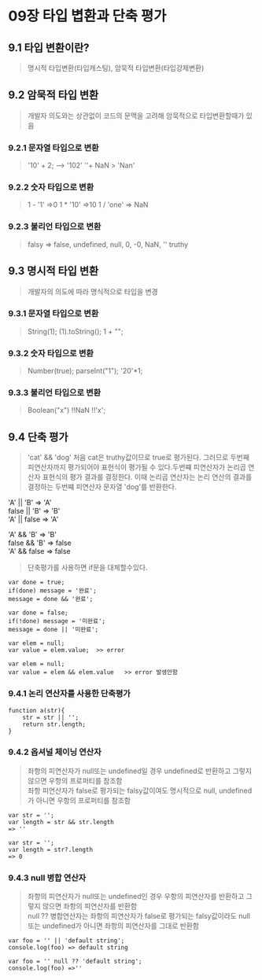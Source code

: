 # 09장 타입 볍환과 단축 평가

## 9.1 타입 변환이란?
>명시적 타입변환(타입캐스팅), 암묵적 타입변환(타입강제변환)

## 9.2 암묵적 타입 변환
>개발자 의도와는 상관없이 코드의 문맥을 고려해 암묵적으로 타입변환할때가 있음

### 9.2.1 문자열 타입으로 변환
>'10' + 2;  --> '102'
>''+ NaN > 'Nan'

### 9.2.2 숫자 타입으로 변환
>1 - '1'  =>0
>1 * '10'  =>10
>1 / 'one' => NaN

### 9.2.3 불리언 타입으로 변환
>falsy => false, undefined, null, 0, -0, NaN, ''
>truthy

## 9.3 명시적 타입 변환
>개발자의 의도에 따라 명식적으로 타입을 변경

### 9.3.1 문자열 타입으로 변환
>String(1);
>(1).toString();
>1 + "";

### 9.3.2 숫자 타입으로 변환
>Number(true);
>parseInt("1");
>'20'*1;

### 9.3.3 불리언 타입으로 변환
>Boolean("x")
>!!NaN
>!!'x';

## 9.4 단축 평가
>'cat' && 'dog'
>처음 cat은 truthy값이므로 true로 평가된다. 그러므로 두번째 피연산자까지 평가되어야 표현식이 평가될 수 있다.두번쨰 피연산자가 논리곱 연산자 표현식의 평가 결과를 결정한다. 이때 논리곱 연산자는 논리 연산의 결과를 결정하는 두번쨰 피연산자 문자열 'dog'를 반환한다.

'A' || 'B'      => 'A'  
false || 'B'    => 'B'  
'A' || false    => 'A'  

'A' && 'B'      => 'B'  
false && 'B'    => false  
'A' && false    => false  

>단축평가를 사용하면 if문을 대체할수있다.  
```
var done = true;  
if(done) message = '완료';
message = done && '완료';  

var done = false;  
if(!done) message = '미완료';  
message = done || '미완료';  

var elem = null;  
var value = elem.value;  >> error

var elem = null;  
var value = elem && elem.value   >> error 발생안함
```
### 9.4.1 논리 연산자를 사용한 단축평가
```
function a(str){    
    str = str || '';    
    return str.length;  
}  
```

### 9.4.2 옵셔널 체이닝 연산자
>좌항의 피연산자가 null또는 undefined일 경우 undefined로 반환하고 그렇지 않으면 우항의 프로퍼티를 참조함  
>좌항 피연산자가 false로 평가되는 falsy값이여도 명시적으로 null, undefined가 아니면 우항의 프로퍼티를 참조함

```
var str = '';
var length = str && str.length
=> ''

var str = '';
var length = str?.length
=> 0

```
### 9.4.3 null 병합 연산자
>좌항의 피연산자가 null또는 undefined인 경우 우항의 피연산자를 반환하고 그렇지 않으면 좌항의 피연산자를 반환함  
>null ?? 병합연산자는 좌항의 피연산자가 false로 평가되는 falsy값이라도 null또는 undefined가 아니면 좌항의 피연산자를 그대로 반환함  
```
var foo = '' || 'default string';
console.log(foo) => default string

var foo = '' null ?? 'default string';
console.log(foo) =>''

```